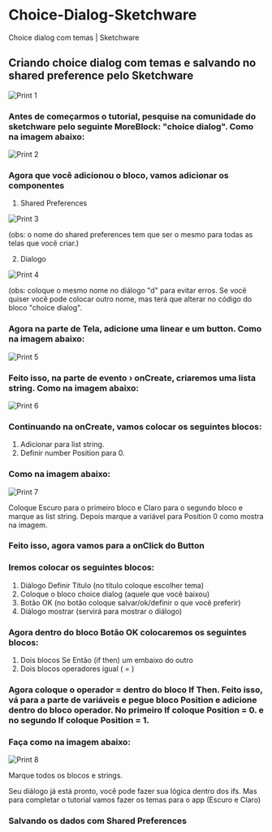 # Choice-Dialog-Sketchware
Choice dialog com temas | Sketchware
## Criando choice dialog com temas e salvando no shared preference pelo Sketchware
![Print 1](https://github.com/Gabriel-True/Choice-Dialog-Sketchware/blob/main/Screenshot_20201026-172716.png)

### Antes de começarmos o tutorial, pesquise na comunidade do sketchware pelo seguinte MoreBlock: "choice dialog". Como na imagem abaixo:
![Print 2](https://github.com/Gabriel-True/Choice-Dialog-Sketchware/blob/main/Screenshot_20201026-151025.png)

### Agora que você adicionou o bloco, vamos adicionar os componentes
1. Shared Preferences

![Print 3](https://github.com/Gabriel-True/Choice-Dialog-Sketchware/blob/main/Screenshot_20201026-151316.png)

(obs: o nome do shared preferences tem que ser o mesmo para todas as telas que você criar.)

2. Dialogo

![Print 4](https://github.com/Gabriel-True/Choice-Dialog-Sketchware/blob/main/Screenshot_20201026-151810.png)

(obs: coloque o mesmo nome no diálogo "d" para evitar erros. Se você quiser você pode colocar outro nome, mas terá que alterar no código do bloco "choice dialog".

### Agora na parte de Tela, adicione uma linear e um button. Como na imagem abaixo:

![Print 5](https://github.com/Gabriel-True/Choice-Dialog-Sketchware/blob/main/Screenshot_20201026-174232.png)

### Feito isso, na parte de evento › onCreate, criaremos uma lista string. Como na imagem abaixo:

![Print 6](https://github.com/Gabriel-True/Choice-Dialog-Sketchware/blob/main/Screenshot_20201026-171733.png)

### Continuando na onCreate, vamos colocar os seguintes blocos:

1. Adicionar para list string.
2. Definir number Position para 0.

### Como na imagem abaixo:

![Print 7](https://github.com/Gabriel-True/Choice-Dialog-Sketchware/blob/main/Screenshot_20201026-182015.png)

Coloque Escuro para o primeiro bloco e Claro para o segundo bloco e marque as list string. Depois marque a variável para Position 0 como mostra na imagem.

### Feito isso, agora vamos para a onClick do Button

### Iremos colocar os seguintes blocos:

1. Diálogo Definir Título (no título coloque escolher tema)
2. Coloque o bloco choice dialog (aquele que você baixou)
3. Botão OK (no botão coloque salvar/ok/definir o que você preferir)
4. Diálogo mostrar (servirá para mostrar o diálogo)

### Agora dentro do bloco Botão OK colocaremos os seguintes blocos:

1. Dois blocos Se Então (if then) um embaixo do outro
2. Dois blocos operadores igual ( = )

### Agora coloque o operador = dentro do bloco If Then. Feito isso, vá para a parte de variáveis e pegue bloco Position e adicione dentro do bloco operador. No primeiro If coloque Position = 0. e no segundo If coloque Position = 1. 

### Faça como na imagem abaixo:

![Print 8](https://github.com/Gabriel-True/Choice-Dialog-Sketchware/blob/main/Screenshot_20201026-182118.png)

Marque todos os blocos e strings.

Seu diálogo já está pronto, você pode fazer sua lógica dentro dos ifs. Mas para completar o tutorial vamos fazer os temas para o app (Escuro e Claro)

### Salvando os dados com Shared Preferences



